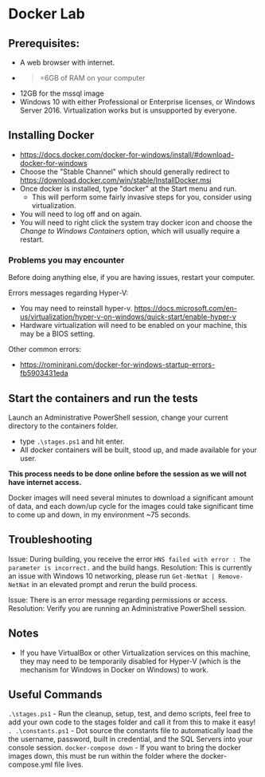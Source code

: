 # Docker Lab

## Prerequisites:

* A web browser with internet.
* >=6GB of RAM on your computer
* 12GB for the mssql image
* Windows 10 with either Professional or Enterprise licenses, or Windows Server 2016. Virtualization works but is unsupported by everyone.

## Installing Docker

* https://docs.docker.com/docker-for-windows/install/#download-docker-for-windows
* Choose the "Stable Channel" which should generally redirect to https://download.docker.com/win/stable/InstallDocker.msi
* Once docker is installed, type "docker" at the Start menu and run.
  * This will perform some fairly invasive steps for you, consider using virtualization.
* You will need to log off and on again.
* You will need to right click the system tray docker icon and choose the _Change to Windows Containers_ option, which will usually require a restart.

### Problems you may encounter

Before doing anything else, if you are having issues, restart your computer.

Errors messages regarding Hyper-V:

* You may need to reinstall hyper-v. https://docs.microsoft.com/en-us/virtualization/hyper-v-on-windows/quick-start/enable-hyper-v
* Hardware virtualization will need to be enabled on your machine, this may be a BIOS setting.

Other common errors:

* https://rominirani.com/docker-for-windows-startup-errors-fb5903431eda

## Start the containers and run the tests

Launch an Administrative PowerShell session, change your current directory to the containers folder.

* type `.\stages.ps1` and hit enter.
* All docker containers will be built, stood up, and made available for your user.

**This process needs to be done online before the session as we will not have internet access.**

Docker images will need several minutes to download a significant amount of data, and each down/up cycle for the images could take significant time to come up and down, in my environment ~75 seconds. 

## Troubleshooting

Issue: During building, you receive the error `HNS failed with error : The parameter is incorrect.` and the build hangs.
Resolution: This is currently an issue with Windows 10 networking, please run `Get-NetNat | Remove-NetNat` in an elevated prompt and rerun the build process.

Issue: There is an error message regarding permissions or access.
Resolution: Verify you are running an Administrative PowerShell session.

## Notes

* If you have VirtualBox or other Virtualization services on this machine, they may need to be temporarily disabled for Hyper-V (which is the mechanism for Windows in Docker on Windows) to work.

## Useful Commands

`.\stages.ps1` - Run the cleanup, setup, test, and demo scripts, feel free to add your own code to the stages folder and call it from this to make it easy!
`. .\constants.ps1` - Dot source the constants file to automatically load the the username, password, built in credential, and the SQL Servers into your console session.
`docker-compose down` - If you want to bring the docker images down, this must be run within the folder where the docker-compose.yml file lives.